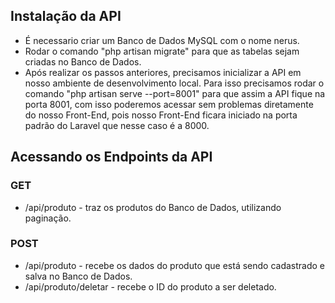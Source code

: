 ## Instalação da API

- É necessario criar um Banco de Dados MySQL com o nome nerus.
- Rodar o comando "php artisan migrate" para que as tabelas sejam criadas no Banco de Dados.
- Após realizar os passos anteriores, precisamos inicializar a API em nosso ambiente de desenvolvimento local. Para isso precisamos rodar o comando "php artisan serve --port=8001" para que assim a API fique na porta 8001, com isso poderemos acessar sem problemas diretamente do nosso Front-End, pois nosso Front-End ficara iniciado na porta padrão do Laravel que nesse caso é a 8000.

## Acessando os Endpoints da API

### GET
- /api/produto - traz os produtos do Banco de Dados, utilizando paginação.

### POST
- /api/produto - recebe os dados do produto que está sendo cadastrado e salva no Banco de Dados.
- /api/produto/deletar - recebe o ID do produto a ser deletado.
